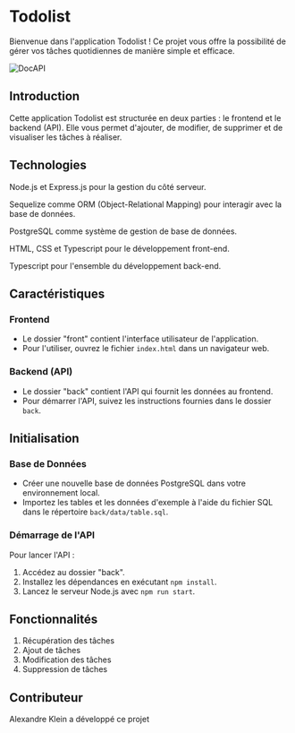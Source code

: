 # Todolist

Bienvenue dans l'application Todolist ! Ce projet vous offre la possibilité de gérer vos tâches quotidiennes de manière simple et efficace.

![DocAPI](https://github.com/AlexandreKleinJean/Draw-Art/assets/127552834/f3c9c4a6-00e6-4ffa-aa4b-e2e0849918fb)

## Introduction

Cette application Todolist est structurée en deux parties : le frontend et le backend (API). Elle vous permet d'ajouter, de modifier, de supprimer et de visualiser les tâches à réaliser.

## Technologies

Node.js et Express.js pour la gestion du côté serveur.

Sequelize comme ORM (Object-Relational Mapping) pour interagir avec la base de données.

PostgreSQL comme système de gestion de base de données.

HTML, CSS et Typescript pour le développement front-end.

Typescript pour l'ensemble du développement back-end.

## Caractéristiques

### Frontend

- Le dossier "front" contient l'interface utilisateur de l'application.
- Pour l'utiliser, ouvrez le fichier `index.html` dans un navigateur web.

### Backend (API)

- Le dossier "back" contient l'API qui fournit les données au frontend.
- Pour démarrer l'API, suivez les instructions fournies dans le dossier `back`.

## Initialisation

### Base de Données

- Créer une nouvelle base de données PostgreSQL dans votre environnement local.
- Importez les tables et les données d'exemple à l'aide du fichier SQL dans le répertoire `back/data/table.sql`.

### Démarrage de l'API

Pour lancer l'API :

1. Accédez au dossier "back".
2. Installez les dépendances en exécutant `npm install`.
3. Lancez le serveur Node.js avec `npm run start`.

## Fonctionnalités

1. Récupération des tâches
2. Ajout de tâches
3. Modification des tâches
4. Suppression de tâches

## Contributeur

Alexandre Klein a développé ce projet